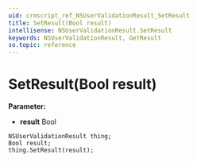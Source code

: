 ```yaml
---
uid: crmscript_ref_NSUserValidationResult_SetResult
title: SetResult(Bool result)
intellisense: NSUserValidationResult.SetResult
keywords: NSUserValidationResult, GetResult
so.topic: reference
---
```


# SetResult(Bool result)

**Parameter:** 
* **result** Bool

```crmscript
NSUserValidationResult thing;
Bool result;
thing.SetResult(result);
```


